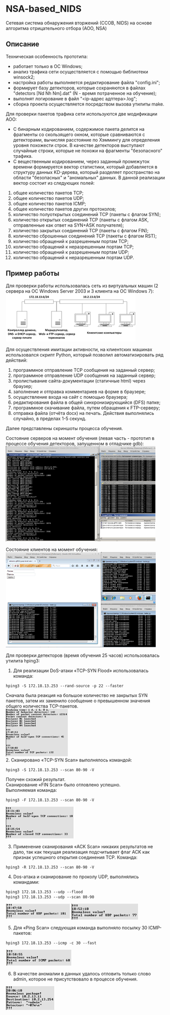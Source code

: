 # NSA-based_NIDS
Сетевая система обнаружения вторжений (ССОВ, NIDS) на основе алгоритма отрицательного отбора (АОО, NSA)

## Описание
Техническая особенность прототипа:
* работает только в ОС Windows; 
* анализ трафика сети осуществляется с помощью библиотеки winsock2;
* настройка работы выполняется редактирование файла "config.ini";
* формирует базу детекторов, которые сохраняются в файлах "detectors [Nd Nh Nm].dat" (N - время потраченное на обучение);
* выполнят логирование в файл "&lt;ip-адрес адптера&gt;.log";
* сборка проекта осуществляется посредством вызова утилиты make.

Для проверки пакетов трафика сети используются две модификации АОО:
* С бинарным кодированием, содержимое пакета делится на фрагменты со скользящего окном, которые сравниваются с детекторами, вычисляя расстояние по Хэммингу для определения уровня похожести строк. В качестве детекторов выступают случайные строки, которые не похожи на фрагменты "безопасного" трафика.
* С вещественным кодированием, через заданный промежуток времени формируется вектор статистики, который добавляется в структуру данных KD-дерева, который разделяет пространство на области "безопасных" и "аномальных" данных. В данной реализации вектор состоит из следующих полей: 
1. общее количество пакетов TCP;
2. общее количество пакетов UDP;
3. общее количество пакетов ICMP;
4. общее количество пакетов других протоколов;
5. количество полуоткрытых соединений TCP (пакеты с флагом SYN);
6. количество открытых соединений TCP (пакеты с флагом ASK, отправленные как ответ на SYN+ASK получателя);
7. количество закрытых соединений TCP (пакеты с флагом FIN);
8. количество сброшенных соединений TCP (пакеты с флагом RST);
9. количество обращений к разрешенным портам TCP;
10.	количество обращений к неразрешенным портам TCP;
11.	количество обращений к разрешенным портам UDP;
12.	количество обращений к неразрешенным портам UDP.

## Пример работы
Для проверки работы использовалась сеть из виртуальных машин (2 сервера на ОС Windows Server 2003 и 3 клиента на ОС Windows 7):  
<img src=".github/images/image1.png" height="150"/>  

Для осуществления имитации активности, на клиентских машинах использовался скрипт Python, который позволил автоматизировать ряд действий:
1.	программное отправление TCP сообщения на заданный сервер;
2.	программное отправление UDP сообщения на заданный сервер;
3.	пролистывание сайта-документации (статичные html) через браузер;
4.	заполнение и отправка комментариев на форме в браузере;
5.	осуществление входа на сайт с помощью браузера;
6.	редактирования файла в общей синхронизирующийся (DFS) папке;
7.	программное скачивание файла, путем обращения к FTP-серверу;
8.	отправка файла (отчёта docx) на печать.
Действия выполнялись случайно, в пределах 1-5 секунд. 

Далее представлены скриншоты процесса обучения.

Состояние серверов на момент обучения (левая часть - прототип в процессе обучения детекторов, запущенном в отладчике gdb):  
<img src=".github/images/image2.png" height="300"/>  

Состояние клиентов на момент обучения:  
<img src=".github/images/image3.png" height="300"/>  

Для проверки детекторов (время обучения 25 часов) использовалась утилита hping3:  
1.	Для реализации DoS-атаки «TCP-SYN Flood» использовалась команда:  
```
hping3 -S 172.18.13.253 --rand-source -p 22 --faster
```
Сначала была реакция на большое количество не закрытых SYN пакетов, затем их заменило сообщение о превышенном значения общего количества TCP-пакетов.  
<img src=".github/images/image4.png" height="150"/>  
2.	Сканировано «TCP-SYN Scan» выполнялось командой:  
```
hping3 -S 172.18.13.253 --scan 80-90 -V
```
Получен схожий результат.  
Сканирование «FIN Scan» было отловлено успешно.  
Выполняемая команда:  
``` 
hping3 -F 172.18.13.253 --scan 80-90 -V
``` 
<img src=".github/images/image5.png" height="100"/>  

3.	Применение сканирования «ACK Scan» никаких результатов не дало, так как текущая реализация подсчитывает флаг ACK как признак успешного открытия соединения TCP. Команда:  
```
hping3 -R 172.18.13.253 --scan 80-90 -V
```
4. Dos-атака и сканирование по проколу UDP, выполнялись командами:
```
hping3 172.18.13.253 --udp --flood  
hping3 172.18.13.253 --udp --scan 80-90
```
<img src=".github/images/image6.png" height="50"/>

<img src=".github/images/image7.png" height="50"/>

5.	Для «Ping Scan» следующая команда выполняло посылку 30 ICMP-пакетов:
```
hping3 172.18.13.253 --icmp -c 30 --fast
```
<img src=".github/images/image8.png" height="50"/>

6. В качестве аномалии в данных удалось отловить только слово admin, которое не присутствовало в процессе обучения.   
<img src=".github/images/image9.png" height="75"/>  
